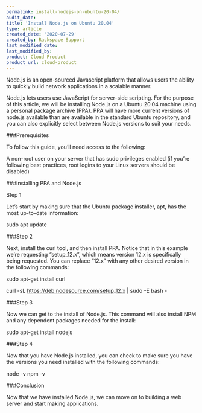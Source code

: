 ```yaml
---
permalink: install-nodejs-on-ubuntu-20-04/
audit_date:
title: 'Install Node.js on Ubuntu 20.04'
type: article
created_date: '2020-07-29'
created_by: Rackspace Support
last_modified_date:
last_modified_by:
product: Cloud Product
product_url: cloud-product
---
```


Node.js is an open-sourced Javascript platform that allows users the ability to quickly build network applications in a scalable manner. 

Node.js lets users use JavaScript for server-side scripting. For the purpose of this article, we will be installing Node.js on a Ubuntu 20.04 machine using a personal package archive (PPA). PPA will have more current versions of node.js available than are available in the standard Ubuntu repository, and you can also explicitly select between Node.js versions to suit your needs.

###Prerequisites 

To follow this guide, you’ll need access to the following:

A non-root user on your server that has sudo privileges enabled (if you’re following best practices, root logins to your Linux servers should be disabled)

###Installing PPA and Node.js

Step 1

Let’s start by making sure that the Ubuntu package installer, apt, has the most up-to-date information:

sudo apt update

###Step 2

Next, install the curl tool, and then install PPA. Notice that in this example we’re requesting “setup_12.x”, which means version 12.x is specifically being requested. You can replace “12.x” with any other desired version in the following commands:

sudo apt-get install curl

curl -sL https://deb.nodesource.com/setup_12.x | sudo -E bash -

###Step 3 

Now we can get to the install of Node.js. This command will also install NPM and any dependent packages needed for the install:

sudo apt-get install nodejs

###Step 4

Now that you have Node.js installed, you can check to make sure you have the versions you need installed with the following commands:

node -v
npm -v

###Conclusion

Now that we have installed Node.js, we can move on to building a web server and start making applications.
